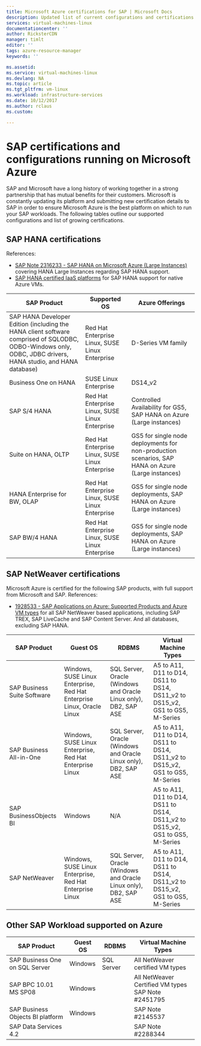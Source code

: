 ```yaml
---
title: Microsoft Azure certifications for SAP | Microsoft Docs
description: Updated list of current configurations and certifications of SAP on the Azure platform.
services: virtual-machines-linux
documentationcenter: ''
author: RicksterCDN
manager: timlt
editor: ''
tags: azure-resource-manager
keywords: ''

ms.assetid: 
ms.service: virtual-machines-linux
ms.devlang: NA
ms.topic: article
ms.tgt_pltfrm: vm-linux
ms.workload: infrastructure-services
ms.date: 10/12/2017
ms.author: rclaus
ms.custom: 

---
```

# SAP certifications and configurations running on Microsoft Azure

SAP and Microsoft have a long history of working together in a strong partnership that has mutual benefits for their customers. Microsoft is constantly updating its platform and submitting new certification details to SAP in order to ensure Microsoft Azure is the best platform on which to run your SAP workloads. The following tables outline our supported configurations and list of growing certifications. 

## SAP HANA certifications
References:

- [SAP Note 2316233 - SAP HANA on Microsoft Azure (Large Instances)](https://launchpad.support.sap.com/#/notes/2316233) covering HANA Large Instances regarding SAP HANA support.
- [SAP HANA certified IaaS platforms](https://www.sap.com/dmc/exp/2014-09-02-hana-hardware/enEN/iaas.html#categories=Amazon%20Web%20Services%2CMicrosoft%20Azure) for SAP HANA support for native Azure VMs.

| SAP Product | Supported OS | Azure Offerings |
| --- | --- | --- |
| SAP HANA Developer Edition (including the HANA client software comprised of SQLODBC, ODBO-Windows only, ODBC, JDBC drivers, HANA studio, and HANA database) | Red Hat Enterprise Linux, SUSE Linux Enterprise | D-Series VM family |
| Business One on HANA | SUSE Linux Enterprise | DS14_v2 |
| SAP S/4 HANA |Red Hat Enterprise Linux, SUSE Linux Enterprise | Controlled Availability for GS5, SAP HANA on Azure (Large instances) |
| Suite on HANA, OLTP | Red Hat Enterprise Linux, SUSE Linux Enterprise | GS5 for single node deployments for non-production scenarios, SAP HANA on Azure (Large instances) |
| HANA Enterprise for BW, OLAP | Red Hat Enterprise Linux, SUSE Linux Enterprise | GS5 for single node deployments, SAP HANA on Azure (Large instances) |
| SAP BW/4 HANA | Red Hat Enterprise Linux, SUSE Linux Enterprise | GS5 for single node deployments, SAP HANA on Azure (Large instances) |

## SAP NetWeaver certifications
Microsoft Azure is certified for the following SAP products, with full support from Microsoft and SAP.
References:

- [1928533 - SAP Applications on Azure: Supported Products and Azure VM types](https://launchpad.support.sap.com/#/notes/1928533) for all SAP NetWeaver based applications, including SAP TREX, SAP LiveCache and SAP Content Server. And all databases, excluding SAP HANA.


| SAP Product | Guest OS | RDBMS | Virtual Machine Types |
| --- | --- | --- | --- |
| SAP Business Suite Software |Windows, SUSE Linux Enterprise, Red Hat Enterprise Linux, Oracle Linux |SQL Server, Oracle (Windows and Oracle Linux only), DB2, SAP ASE |A5 to A11, D11 to D14, DS11 to DS14, DS11_v2 to DS15_v2, GS1 to GS5, M-Series |
| SAP Business All-in-One |Windows, SUSE Linux Enterprise, Red Hat Enterprise Linux |SQL Server, Oracle (Windows and Oracle Linux only), DB2, SAP ASE |A5 to A11, D11 to D14, DS11 to DS14, DS11_v2 to DS15_v2, GS1 to GS5, M-Series |
| SAP BusinessObjects BI |Windows |N/A |A5 to A11, D11 to D14, DS11 to DS14, DS11_v2 to DS15_v2, GS1 to GS5, M-Series |
| SAP NetWeaver |Windows, SUSE Linux Enterprise, Red Hat Enterprise Linux |SQL Server, Oracle (Windows and Oracle Linux only), DB2, SAP ASE |A5 to A11, D11 to D14, DS11 to DS14, DS11_v2 to DS15_v2, GS1 to GS5, M-Series |

## Other SAP Workload supported on Azure

| SAP Product | Guest OS | RDBMS | Virtual Machine Types |
| --- | --- | --- | --- |
| SAP Business One on SQL Server | Windows  | SQL Server | All NetWeaver certified VM types |
| SAP BPC 10.01 MS SP08 | Windows | | All NetWeaver Certified VM types<br /> SAP Note #2451795 |
| SAP Business Objects BI platform | Windows | | SAP Note #2145537 |
| SAP Data Services 4.2 | | | SAP Note #2288344 |
